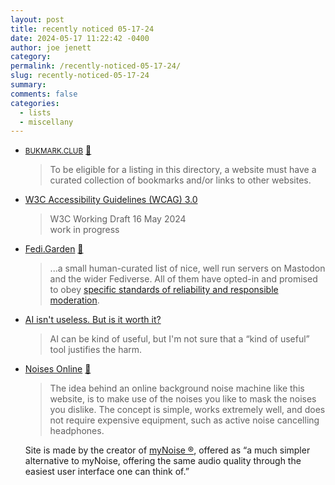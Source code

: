 ```yaml
---
layout: post
title: recently noticed 05-17-24
date: 2024-05-17 11:22:42 -0400
author: joe jenett
category: 
permalink: /recently-noticed-05-17-24/
slug: recently-noticed-05-17-24
summary: 
comments: false
categories:
  - lists
  - miscellany
---
```

<ul class="links">
	<li><a title="BUKMARK.CLUB" href="https://bukmark.club/"><small>BUKMARK.CLUB</small></a> <a href="https://pinboard.in/u:ramblinggit">📌</a><blockquote><p>To be eligible for a listing in this directory, a website must have a curated collection of bookmarks and/or links to other websites.</p></blockquote></li>
	<li><a title="W3C Accessibility Guidelines (WCAG) 3.0" href="https://www.w3.org/TR/wcag-3.0/">W3C Accessibility Guidelines (WCAG) 3.0</a><blockquote><p>W3C Working Draft 16 May 2024<br>work in progress</p></blockquote></li>
	<li><a title="Fedi.Garden" href="https://fedi.garden/">Fedi.Garden</a> <a href="https://pinboard.in/u:cogdog">📌</a> <blockquote><p>...a small human-curated list of nice, well run servers on Mastodon and the wider Fediverse. All of them have opted-in and promised to obey <a href="https://fedi.garden/about-this-site/">specific standards of reliability and responsible moderation</a>.</p></blockquote></li>
	<li><a title="AI isn't useless. But is it worth it?" href="https://www.citationneeded.news/ai-isnt-useless/">AI isn't useless. But is it worth it?</a><blockquote><p>AI can be kind of useful, but I'm not sure that a “kind of useful” tool justifies the harm.</p></blockquote></li>
	<li><a title="Online Background Noises • Relaxing Sounds • Noise Masking" href="https://noises.online/">Noises Online</a> <a href="https://pinboard.in/u:theblueone">📌</a><blockquote><p>The idea behind an online background noise machine like this website, is to make use of the noises you like to mask the noises you dislike. The concept is simple, works extremely well, and does not require expensive equipment, such as active noise cancelling headphones.</p></blockquote><p>Site is made by the creator of <a title="Stéphane" href="https://mynoise.net/">myNoise ®</a>, offered as “a much simpler alternative to myNoise, offering the same audio quality through the easiest user interface one can think of.”</p></li>
</ul>

<a href="https://brid.gy/publish/mastodon"></a>
